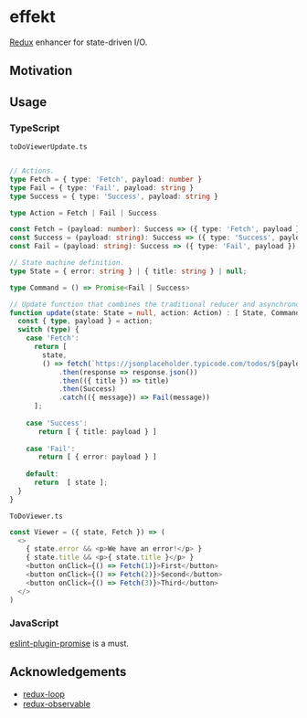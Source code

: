 # effekt

[Redux](https://redux.js.org/) enhancer for state-driven I/O.

## Motivation

## Usage

### TypeScript

`toDoViewerUpdate.ts`
```typescript

// Actions.
type Fetch = { type: 'Fetch', payload: number }
type Fail = { type: 'Fail', payload: string }
type Success = { type: 'Success', payload: string }

type Action = Fetch | Fail | Success

const Fetch = (payload: number): Success => ({ type: 'Fetch', payload })
const Success = (payload: string): Success => ({ type: 'Success', payload })
const Fail = (payload: string): Success => ({ type: 'Fail', payload })

// State machine definition.
type State = { error: string } | { title: string } | null;

type Command = () => Promise<Fail | Success>

// Update function that combines the traditional reducer and asynchronous command.
function update(state: State = null, action: Action) : [ State, Command ] | [ State ] {
  const { type, payload } = action;
  switch (type) {
    case 'Fetch':
      return [
        state,
        () => fetch(`https://jsonplaceholder.typicode.com/todos/${payload}`)
            .then(response => response.json())
            .then(({ title }) => title)
            .then(Success)
            .catch(({ message}) => Fail(message))
      ];
      
    case 'Success':
       return [ { title: payload } ]
      
    case 'Fail':
       return [ { error: payload } ]
      
    default:
      return  [ state ];
  }
}
```

`ToDoViewer.ts`
```typescript
const Viewer = ({ state, Fetch }) => (
  <>
    { state.error && <p>We have an error!</p> }
    { state.title && <p>{ state.title }</p> }
    <button onClick={() => Fetch(1)}>First</button>
    <button onClick={() => Fetch(2)}>Second</button>
    <button onClick={() => Fetch(3)}>Third</button>
  </>
)
```

### JavaScript

[eslint-plugin-promise](https://github.com/xjamundx/eslint-plugin-promise) is a must.

## Acknowledgements

- [redux-loop](https://github.com/redux-loop/redux-loop)
- [redux-observable](https://redux-observable.js.org/)